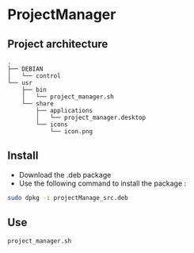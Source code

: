 # ProjectManager
## Project architecture
```
.
├── DEBIAN
│   └── control
└── usr
    ├── bin
    │   └── project_manager.sh
    └── share
        ├── applications
        │   └── project_manager.desktop
        └── icons
            └── icon.png
```
## Install
- Download the .deb package
- Use the following command to install the package : 

```bash
sudo dpkg -i projectManage_src.deb
```
## Use
```bash
project_manager.sh
```
